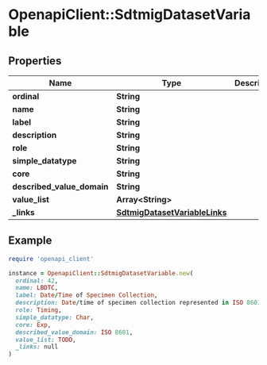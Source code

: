 # OpenapiClient::SdtmigDatasetVariable

## Properties

| Name | Type | Description | Notes |
| ---- | ---- | ----------- | ----- |
| **ordinal** | **String** |  | [optional] |
| **name** | **String** |  | [optional] |
| **label** | **String** |  | [optional] |
| **description** | **String** |  | [optional] |
| **role** | **String** |  | [optional] |
| **simple_datatype** | **String** |  | [optional] |
| **core** | **String** |  | [optional] |
| **described_value_domain** | **String** |  | [optional] |
| **value_list** | **Array&lt;String&gt;** |  | [optional] |
| **_links** | [**SdtmigDatasetVariableLinks**](SdtmigDatasetVariableLinks.md) |  | [optional] |

## Example

```ruby
require 'openapi_client'

instance = OpenapiClient::SdtmigDatasetVariable.new(
  ordinal: 42,
  name: LBDTC,
  label: Date/Time of Specimen Collection,
  description: Date/time of specimen collection represented in ISO 8601 character format.,
  role: Timing,
  simple_datatype: Char,
  core: Exp,
  described_value_domain: ISO 8601,
  value_list: TODO,
  _links: null
)
```

